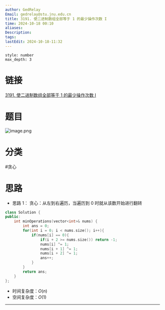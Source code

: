 ```yaml
---
author: GedRelay
Email: gedrelay@stu.jnu.edu.cn
title: 3191. 使二进制数组全部等于 1 的最少操作次数 I
time: 2024-10-18 00:10
aliases: 
Description: 
tags: 
lastEdit: 2024-10-18-11:32
---
```


```toc
style: number
max_depth: 3
```

# 链接
[3191. 使二进制数组全部等于 1 的最少操作次数 I](https://leetcode.cn/problems/minimum-operations-to-make-binary-array-elements-equal-to-one-i/) 

# 题目
![image.png](https://ged-pic-bed.oss-cn-guangzhou.aliyuncs.com/img/202410180011681.png)


# 分类
#贪心 

# 思路
- 思路 1：
贪心：从左到右遍历，当遍历到 ${0 }$ 时就从该数开始进行翻转


```cpp
class Solution {
public:
    int minOperations(vector<int>& nums) {
        int ans = 0;
        for(int i = 0; i < nums.size(); i++){
            if(nums[i] == 0){
                if(i + 2 >= nums.size()) return -1;
                nums[i] ^= 1;
                nums[i + 1] ^= 1;
                nums[i + 2] ^= 1;
                ans++;
            }
        }
        return ans;
    }
};
```


- 时间复杂度：${O\left( n \right)  }$ 
- 空间复杂度：${O\left( 1 \right)  }$ 


---

